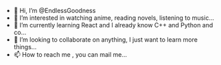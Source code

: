 - 👋 Hi, I’m @EndlessGoodness
- 👀 I’m interested in watching anime, reading novels, listening to music...
- 🌱 I’m currently learning React and I already know C++ and Python and co...
- 💞️ I’m looking to collaborate on anything, I just want to learn more things...
- 📫 How to reach me , you can mail me...

<!---
EndlessGoodness/EndlessGoodness is a ✨ special ✨ repository because its `README.md` (this file) appears on your GitHub profile.
You can click the Preview link to take a look at your changes.
--->
